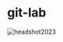 # git-lab

![headshot2023](https://user-images.githubusercontent.com/102608394/236050095-4a49d6b7-fa3d-43c6-89f0-50b14636a1f7.jpeg)
